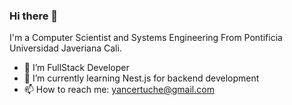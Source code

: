 ### Hi there 👋
I'm a Computer Scientist and Systems Engineering From Pontificia Universidad Javeriana Cali.
  
- 🔭 I’m FullStack Developer
- 🌱 I’m currently learning Nest.js for backend development
- 📫 How to reach me: yancertuche@gmail.com
<!--
**YanCarlosCertucheGrueso/YanCarlosCertucheGrueso** is a ✨ _special_ ✨ repository because its `README.md` (this file) appears on your GitHub profile.

Here are some ideas to get you started:

- 🔭 I’m currently working on ...
- 🌱 I’m currently learning ...
- 👯 I’m looking to collaborate on ...
- 🤔 I’m looking for help with ...
- 💬 Ask me about ...
- 📫 How to reach me: ...
- 😄 Pronouns: ...
- ⚡ Fun fact: ...
-->
